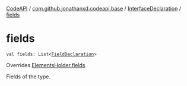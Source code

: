 [CodeAPI](../../index.md) / [com.github.jonathanxd.codeapi.base](../index.md) / [InterfaceDeclaration](index.md) / [fields](.)

# fields

`val fields: List<`[`FieldDeclaration`](../-field-declaration/index.md)`>`

Overrides [ElementsHolder.fields](../-elements-holder/fields.md)

Fields of the type.

